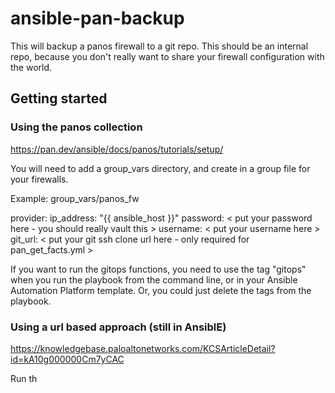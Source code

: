 # ansible-pan-backup

This will backup a panos firewall to a git repo. This should be an internal repo, because you don't really want to share your firewall configuration with the world.

## Getting started

### Using the panos collection

https://pan.dev/ansible/docs/panos/tutorials/setup/

You will need to add a group_vars directory, and create in a group file for your firewalls.

Example: group_vars/panos_fw

provider:
  ip_address: "{{ ansible_host }}"
  password: < put your password here - you should really vault this >
  username: < put your username here >
git_url: < put your git ssh clone url here - only required for pan_get_facts.yml >


If you want to run the gitops functions, you need to use the tag "gitops" when you run the playbook from the command line, or in your Ansible Automation Platform template.  Or, you could just delete the tags from the playbook.


### Using a url based approach (still in AnsiblE)

https://knowledgebase.paloaltonetworks.com/KCSArticleDetail?id=kA10g000000Cm7yCAC

Run th